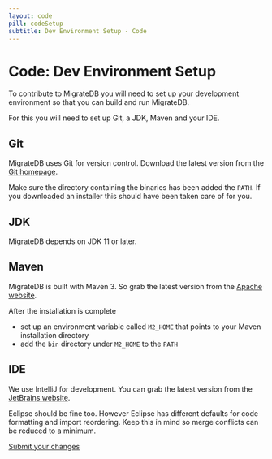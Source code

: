 ```yaml
---
layout: code
pill: codeSetup
subtitle: Dev Environment Setup - Code
---
```


# Code: Dev Environment Setup

To contribute to MigrateDB you will need to set up your development environment so that you can build and run MigrateDB.

For this you will need to set up Git, a JDK, Maven and your IDE.

## Git

MigrateDB uses Git for version control. Download the latest version from the [Git homepage](https://git-scm.com/).

Make sure the directory containing the binaries has been added the `PATH`. If you downloaded an installer this
should have been taken care of for you.

## JDK

MigrateDB depends on JDK 11 or later.

## Maven

MigrateDB is built with Maven 3. So grab the latest version from
the [Apache website](http://maven.apache.org/download.html).

After the installation is complete

- set up an environment variable called `M2_HOME` that points to your Maven installation directory
- add the `bin` directory under `M2_HOME` to the `PATH`

## IDE

We use IntelliJ for development. You can grab the latest version from
the [JetBrains website](http://www.jetbrains.com/idea/).

Eclipse should be fine too. However Eclipse has different
defaults for code formatting and import reordering. Keep this in mind so merge conflicts can be reduced to a
minimum.

<p class="next-steps">
    <a class="btn btn-primary" href="/migratedb/documentation/contribute/code/submit">Submit your changes <i class="fa fa-arrow-right"></i></a>
</p>
